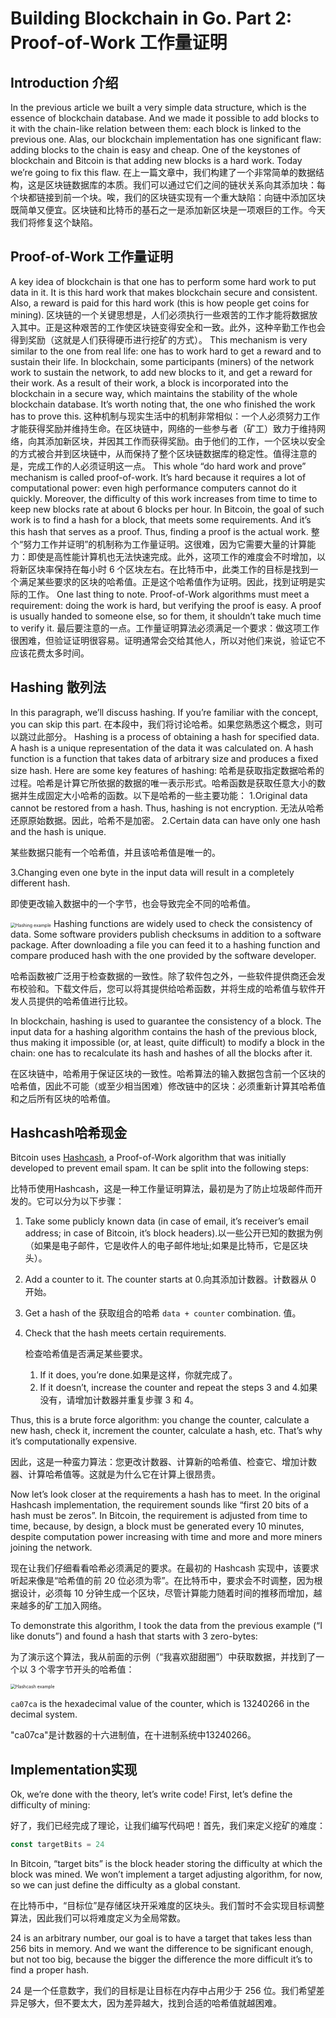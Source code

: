 # Building Blockchain in Go. Part 2: Proof-of-Work 工作量证明
## Introduction 介绍
In the previous article we built a very simple data structure, which is the essence of blockchain database. And we made it possible to add blocks to it with the chain-like relation between them: each block is linked to the previous one. Alas, our blockchain implementation has one significant flaw: adding blocks to the chain is easy and cheap. One of the keystones of blockchain and Bitcoin is that adding new blocks is a hard work. Today we’re going to fix this flaw.
在上一篇文章中，我们构建了一个非常简单的数据结构，这是区块链数据库的本质。我们可以通过它们之间的链状关系向其添加块：每个块都链接到前一个块。唉，我们的区块链实现有一个重大缺陷：向链中添加区块既简单又便宜。区块链和比特币的基石之一是添加新区块是一项艰巨的工作。今天我们将修复这个缺陷。
## Proof-of-Work 工作量证明
A key idea of blockchain is that one has to perform some hard work to put data in it. It is this hard work that makes blockchain secure and consistent. Also, a reward is paid for this hard work (this is how people get coins for mining).
区块链的一个关键思想是，人们必须执行一些艰苦的工作才能将数据放入其中。正是这种艰苦的工作使区块链变得安全和一致。此外，这种辛勤工作也会得到奖励（这就是人们获得硬币进行挖矿的方式）。
This mechanism is very similar to the one from real life: one has to work hard to get a reward and to sustain their life. In blockchain, some participants (miners) of the network work to sustain the network, to add new blocks to it, and get a reward for their work. As a result of their work, a block is incorporated into the blockchain in a secure way, which maintains the stability of the whole blockchain database. It’s worth noting that, the one who finished the work has to prove this.
这种机制与现实生活中的机制非常相似：一个人必须努力工作才能获得奖励并维持生命。在区块链中，网络的一些参与者（矿工）致力于维持网络，向其添加新区块，并因其工作而获得奖励。由于他们的工作，一个区块以安全的方式被合并到区块链中，从而保持了整个区块链数据库的稳定性。值得注意的是，完成工作的人必须证明这一点。
This whole “do hard work and prove” mechanism is called proof-of-work. It’s hard because it requires a lot of computational power: even high performance computers cannot do it quickly. Moreover, the difficulty of this work increases from time to time to keep new blocks rate at about 6 blocks per hour. In Bitcoin, the goal of such work is to find a hash for a block, that meets some requirements. And it’s this hash that serves as a proof. Thus, finding a proof is the actual work.
整个“努力工作并证明”的机制称为工作量证明。这很难，因为它需要大量的计算能力：即使是高性能计算机也无法快速完成。此外，这项工作的难度会不时增加，以将新区块率保持在每小时 6 个区块左右。在比特币中，此类工作的目标是找到一个满足某些要求的区块的哈希值。正是这个哈希值作为证明。因此，找到证明是实际的工作。
One last thing to note. Proof-of-Work algorithms must meet a requirement: doing the work is hard, but verifying the proof is easy. A proof is usually handed to someone else, so for them, it shouldn’t take much time to verify it.
最后要注意的一点。工作量证明算法必须满足一个要求：做这项工作很困难，但验证证明很容易。证明通常会交给其他人，所以对他们来说，验证它不应该花费太多时间。
## Hashing 散列法
In this paragraph, we’ll discuss hashing. If you’re familiar with the concept, you can skip this part.
在本段中，我们将讨论哈希。如果您熟悉这个概念，则可以跳过此部分。
Hashing is a process of obtaining a hash for specified data. A hash is a unique representation of the data it was calculated on. A hash function is a function that takes data of arbitrary size and produces a fixed size hash. Here are some key features of hashing:
哈希是获取指定数据哈希的过程。哈希是计算它所依据的数据的唯一表示形式。哈希函数是获取任意大小的数据并生成固定大小哈希的函数。以下是哈希的一些主要功能：
1.Original data cannot be restored from a hash. Thus, hashing is not encryption.
无法从哈希还原原始数据。因此，哈希不是加密。
2.Certain data can have only one hash and the hash is unique.

某些数据只能有一个哈希值，并且该哈希值是唯一的。

3.Changing even one byte in the input data will result in a completely different hash.

即使更改输入数据中的一个字节，也会导致完全不同的哈希值。

<img src="https://jeiwan.net/images/hashing-example.png" alt="Hashing example" style="zoom:50%;" />
Hashing functions are widely used to check the consistency of data. Some software providers publish checksums in addition to a software package. After downloading a file you can feed it to a hashing function and compare produced hash with the one provided by the software developer.

哈希函数被广泛用于检查数据的一致性。除了软件包之外，一些软件提供商还会发布校验和。下载文件后，您可以将其提供给哈希函数，并将生成的哈希值与软件开发人员提供的哈希值进行比较。

In blockchain, hashing is used to guarantee the consistency of a block. The input data for a hashing algorithm contains the hash of the previous block, thus making it impossible (or, at least, quite difficult) to modify a block in the chain: one has to recalculate its hash and hashes of all the blocks after it.

在区块链中，哈希用于保证区块的一致性。哈希算法的输入数据包含前一个区块的哈希值，因此不可能（或至少相当困难）修改链中的区块：必须重新计算其哈希值和之后所有区块的哈希值。

## Hashcash哈希现金

Bitcoin uses [Hashcash](https://en.wikipedia.org/wiki/Hashcash), a Proof-of-Work algorithm that was initially developed to prevent email spam. It can be split into the following steps:

比特币使用Hashcash，这是一种工作量证明算法，最初是为了防止垃圾邮件而开发的。它可以分为以下步骤：

1. Take some publicly known data (in case of email, it’s receiver’s email address; in case of Bitcoin, it’s block headers).以一些公开已知的数据为例（如果是电子邮件，它是收件人的电子邮件地址;如果是比特币，它是区块头）。

2. Add a counter to it. The counter starts at 0.向其添加计数器。计数器从 0 开始。

3. Get a hash of the 获取组合的哈希 `data + counter` combination. 值。

4. Check that the hash meets certain requirements. 

   检查哈希值是否满足某些要求。

   1. If it does, you’re done.如果是这样，你就完成了。
   2. If it doesn’t, increase the counter and repeat the steps 3 and 4.如果没有，请增加计数器并重复步骤 3 和 4。

Thus, this is a brute force algorithm: you change the counter, calculate a new hash, check it, increment the counter, calculate a hash, etc. That’s why it’s computationally expensive.

因此，这是一种蛮力算法：您更改计数器、计算新的哈希值、检查它、增加计数器、计算哈希值等。这就是为什么它在计算上很昂贵。

Now let’s look closer at the requirements a hash has to meet. In the original Hashcash implementation, the requirement sounds like “first 20 bits of a hash must be zeros”. In Bitcoin, the requirement is adjusted from time to time, because, by design, a block must be generated every 10 minutes, despite computation power increasing with time and more and more miners joining the network.

现在让我们仔细看看哈希必须满足的要求。在最初的 Hashcash 实现中，该要求听起来像是“哈希值的前 20 位必须为零”。在比特币中，要求会不时调整，因为根据设计，必须每 10 分钟生成一个区块，尽管计算能力随着时间的推移而增加，越来越多的矿工加入网络。

To demonstrate this algorithm, I took the data from the previous example (“I like donuts”) and found a hash that starts with 3 zero-bytes:

为了演示这个算法，我从前面的示例（“我喜欢甜甜圈”）中获取数据，并找到了一个以 3 个零字节开头的哈希值：

<img src="https://jeiwan.net/images/hashcash-example.png" alt="Hashcash example" style="zoom:50%;" />

`ca07ca` is the hexadecimal value of the counter, which is 13240266 in the decimal system.

"ca07ca"是计数器的十六进制值，在十进制系统中13240266。

## Implementation实现

Ok, we’re done with the theory, let’s write code! First, let’s define the difficulty of mining:

好了，我们已经完成了理论，让我们编写代码吧！首先，我们来定义挖矿的难度：

```go
const targetBits = 24
```

In Bitcoin, “target bits” is the block header storing the difficulty at which the block was mined. We won’t implement a target adjusting algorithm, for now, so we can just define the difficulty as a global constant.

在比特币中，“目标位”是存储区块开采难度的区块头。我们暂时不会实现目标调整算法，因此我们可以将难度定义为全局常数。

24 is an arbitrary number, our goal is to have a target that takes less than 256 bits in memory. And we want the difference to be significant enough, but not too big, because the bigger the difference the more difficult it’s to find a proper hash.

24 是一个任意数字，我们的目标是让目标在内存中占用少于 256 位。我们希望差异足够大，但不要太大，因为差异越大，找到合适的哈希值就越困难。










